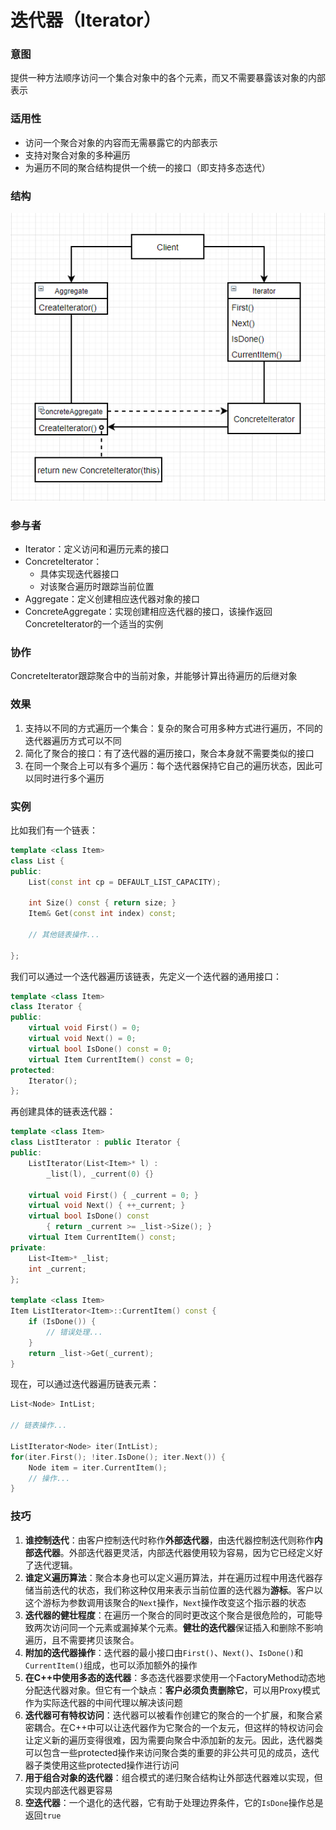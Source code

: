# 迭代器（Iterator）

### 意图

提供一种方法顺序访问一个集合对象中的各个元素，而又不需要暴露该对象的内部表示

### 适用性

- 访问一个聚合对象的内容而无需暴露它的内部表示
- 支持对聚合对象的多种遍历
- 为遍历不同的聚合结构提供一个统一的接口（即支持多态迭代）

### 结构

![avatar](image/迭代器结构图.png)

### 参与者

- Iterator：定义访问和遍历元素的接口
- ConcreteIterator：
  - 具体实现迭代器接口
  - 对该聚合遍历时跟踪当前位置
- Aggregate：定义创建相应迭代器对象的接口
- ConcreteAggregate：实现创建相应迭代器的接口，该操作返回ConcreteIterator的一个适当的实例

### 协作

ConcreteIterator跟踪聚合中的当前对象，并能够计算出待遍历的后继对象

### 效果

1. 支持以不同的方式遍历一个集合：复杂的聚合可用多种方式进行遍历，不同的迭代器遍历方式可以不同
2. 简化了聚合的接口：有了迭代器的遍历接口，聚合本身就不需要类似的接口
3. 在同一个聚合上可以有多个遍历：每个迭代器保持它自己的遍历状态，因此可以同时进行多个遍历

### 实例

比如我们有一个链表：

```c++
template <class Item>
class List {
public:
    List(const int cp = DEFAULT_LIST_CAPACITY);
    
    int Size() const { return size; }
    Item& Get(const int index) const;
    
    // 其他链表操作...
    
};
```

我们可以通过一个迭代器遍历该链表，先定义一个迭代器的通用接口：

```c++
template <class Item>
class Iterator {
public:
    virtual void First() = 0;
    virtual void Next() = 0;
    virtual bool IsDone() const = 0;
    virtual Item CurrentItem() const = 0;
protected:
    Iterator();
};
```

再创建具体的链表迭代器：

```c++
template <class Item>
class ListIterator : public Iterator {
public:
    ListIterator(List<Item>* l) : 
    	_list(l), _current(0) {}
    
    virtual void First() { _current = 0; }
    virtual void Next() { ++_current; }
    virtual bool IsDone() const
    	{ return _current >= _list->Size(); }
    virtual Item CurrentItem() const;
private:
    List<Item>* _list;
    int _current;
};

template <class Item>
Item ListIterator<Item>::CurrentItem() const {
    if (IsDone()) {
        // 错误处理...
    }
    return _list->Get(_current);
}
```

现在，可以通过迭代器遍历链表元素：

```c++
List<Node> IntList;

// 链表操作...

ListIterator<Node> iter(IntList);
for(iter.First(); !iter.IsDone(); iter.Next()) {
    Node item = iter.CurrentItem();
    // 操作...
}
```

### 技巧

1. **谁控制迭代**：由客户控制迭代时称作**外部迭代器**，由迭代器控制迭代则称作**内部迭代器**。外部迭代器更灵活，内部迭代器使用较为容易，因为它已经定义好了迭代逻辑。
2. **谁定义遍历算法**：聚合本身也可以定义遍历算法，并在遍历过程中用迭代器存储当前迭代的状态，我们称这种仅用来表示当前位置的迭代器为**游标**。客户以这个游标为参数调用该聚合的`Next`操作，`Next`操作改变这个指示器的状态
3. **迭代器的健壮程度**：在遍历一个聚合的同时更改这个聚合是很危险的，可能导致两次访问同一个元素或漏掉某个元素。**健壮的迭代器**保证插入和删除不影响遍历，且不需要拷贝该聚合。
4. **附加的迭代器操作**：迭代器的最小接口由`First()`、`Next()`、`IsDone()`和`CurrentItem()`组成，也可以添加额外的操作
5. **在C++中使用多态的迭代器**：多态迭代器要求使用一个FactoryMethod动态地分配迭代器对象。但它有一个缺点：**客户必须负责删除它**，可以用Proxy模式作为实际迭代器的中间代理以解决该问题
6. **迭代器可有特权访问**：迭代器可以被看作创建它的聚合的一个扩展，和聚合紧密耦合。在C++中可以让迭代器作为它聚合的一个友元，但这样的特权访问会让定义新的遍历变得很难，因为需要向聚合中添加新的友元。因此，迭代器类可以包含一些protected操作来访问聚合类的重要的非公共可见的成员，迭代器子类使用这些protected操作进行访问
7. **用于组合对象的迭代器**：组合模式的递归聚合结构让外部迭代器难以实现，但实现内部迭代器更容易
8. **空迭代器**：一个退化的迭代器，它有助于处理边界条件，它的`IsDone`操作总是返回`true`

